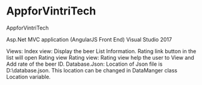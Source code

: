 # AppforVintriTech
AppforVintriTech


Asp.Net MVC application (AngularJS Front End)
Visual Studio 2017 

Views: 
Index view: Display the beer List Information. Rating link button in the list will open Rating view
Rating view: Rating view help the user to View and Add rate of the beer ID.
Database.Json:  Location of Json file is D:\\database.json. This location can be changed in DataManger class Location variable.

